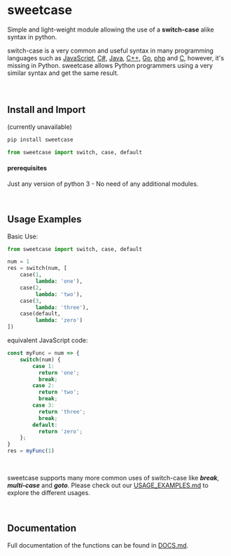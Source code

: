 # sweetcase
Simple and light-weight module allowing the use of a **switch-case** alike syntax in python.

switch-case is a very common and useful syntax in many programming languages such as [JavaScript](https://developer.mozilla.org/en-US/docs/Web/JavaScript/Reference/Statements/switch), [C#](https://docs.microsoft.com/en-us/dotnet/csharp/language-reference/keywords/switch), [Java](https://docs.oracle.com/javase/tutorial/java/nutsandbolts/switch.html), [C++](https://en.cppreference.com/w/cpp/language/switch), [Go](https://tour.golang.org/flowcontrol/9), [php](https://www.php.net/manual/en/control-structures.switch.php) and [C](https://www.programiz.com/c-programming/c-switch-case-statement), however, it's missing in Python.
sweetcase allows Python programmers using a very similar syntax and get the same result. 
<br/><br/><br/>

## Install and Import
(currently unavailable)
```bash
pip install sweetcase
```

```python
from sweetcase import switch, case, default
```

#### prerequisites
Just any version of python 3 - No need of any additional modules. 

<br/>

## Usage Examples
Basic Use:
```python
from sweetcase import switch, case, default

num = 1
res = switch(num, [
    case(1,
         lambda: 'one'),
    case(2,
         lambda: 'two'),
    case(3,
         lambda: 'three'),
    case(default,
         lambda: 'zero')
])
```

equivalent JavaScript code:
```js
const myFunc = num => {
    switch(num) {
        case 1:
          return 'one';
          break;
        case 2:
          return 'two';
          break;
        case 3:
          return 'three';
          break;
        default:
          return 'zero';
    };
}
res = myFunc(1)
```
<br/>

sweetcase supports many more common uses of switch-case like **_break_**, **_multi-case_** and **_goto_**. Please check out our [USAGE_EXAMPLES.md](https://github.com/niryarden/sweetcase/blob/master/USAGE_EXAMPLES.md) to explore the different usages.

<br/>

## Documentation

Full documentation of the functions can be found in [DOCS.md](https://github.com/niryarden/sweetcase/blob/master/DOCS.md).
